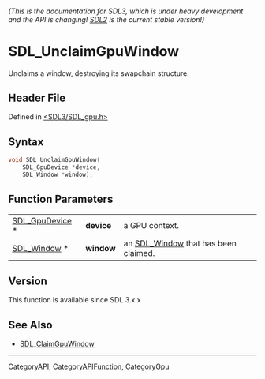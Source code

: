 ###### (This is the documentation for SDL3, which is under heavy development and the API is changing! [SDL2](https://wiki.libsdl.org/SDL2/) is the current stable version!)
# SDL_UnclaimGpuWindow

Unclaims a window, destroying its swapchain structure.

## Header File

Defined in [<SDL3/SDL_gpu.h>](https://github.com/libsdl-org/SDL/blob/main/include/SDL3/SDL_gpu.h)

## Syntax

```c
void SDL_UnclaimGpuWindow(
    SDL_GpuDevice *device,
    SDL_Window *window);
```

## Function Parameters

|                                  |            |                                                    |
| -------------------------------- | ---------- | -------------------------------------------------- |
| [SDL_GpuDevice](SDL_GpuDevice) * | **device** | a GPU context.                                     |
| [SDL_Window](SDL_Window) *       | **window** | an [SDL_Window](SDL_Window) that has been claimed. |

## Version

This function is available since SDL 3.x.x

## See Also

- [SDL_ClaimGpuWindow](SDL_ClaimGpuWindow)

----
[CategoryAPI](CategoryAPI), [CategoryAPIFunction](CategoryAPIFunction), [CategoryGpu](CategoryGpu)

